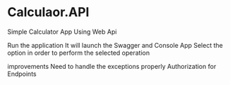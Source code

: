 # Calculaor.API
Simple Calculator App Using Web Api

Run the application 
It will launch the Swagger and Console App
Select the option in order to perform the selected operation


improvements
Need to handle the exceptions properly
Authorization for Endpoints

